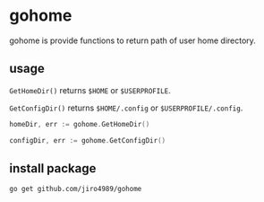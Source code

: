 # gohome

gohome is provide functions to return path of user home directory.

## usage

`GetHomeDir()` returns `$HOME` or `$USERPROFILE`.

`GetConfigDir()` returns `$HOME/.config` or `$USERPROFILE/.config`.

```go
homeDir, err := gohome.GetHomeDir()

configDir, err := gohome.GetConfigDir()
```

## install package

```bash
go get github.com/jiro4989/gohome
```
